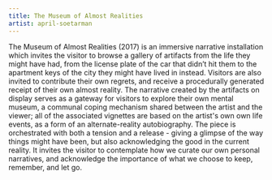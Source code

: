 ```yaml
---
title: The Museum of Almost Realities
artist: april-soetarman
---
```

The Museum of Almost Realities (2017) is an immersive narrative installation which invites the visitor to browse a gallery of artifacts from the life they might have had, from the license plate of the car that didn’t hit them to the apartment keys of the city they might have lived in instead. Visitors are also invited to contribute their own regrets, and receive a procedurally generated receipt of their own almost reality. The narrative created by the artifacts on display serves as a gateway for visitors to explore their own mental museum, a communal coping mechanism shared between the artist and the viewer; all of the associated vignettes are based on the artist's own own life events, as a form of an alternate-reality autobiography. The piece is orchestrated with both a tension and a release - giving a glimpse of the way things might have been, but also acknowledging the good in the current reality. It invites the visitor to contemplate how we curate our own personal narratives, and acknowledge the importance of what we choose to keep, remember, and let go. 